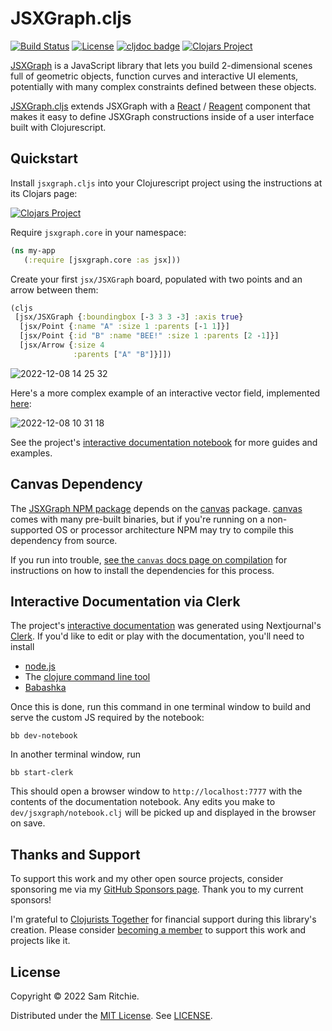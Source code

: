 # JSXGraph.cljs

[![Build Status](https://github.com/mentat-collective/jsxgraph.cljs/actions/workflows/kondo.yml/badge.svg?branch=main)](https://github.com/mentat-collective/jsxgraph.cljs/actions/workflows/kondo.yml)
[![License](https://img.shields.io/badge/license-MIT-brightgreen.svg)](https://github.com/mentat-collective/jsxgraph.cljs/blob/main/LICENSE)
[![cljdoc badge](https://cljdoc.org/badge/org.mentat/jsxgraph.cljs)](https://cljdoc.org/d/org.mentat/jsxgraph.cljs/CURRENT)
[![Clojars Project](https://img.shields.io/clojars/v/org.mentat/jsxgraph.cljs.svg)](https://clojars.org/org.mentat/jsxgraph.cljs)

[JSXGraph][JSXGraph] is a JavaScript library that lets you build 2-dimensional
scenes full of geometric objects, function curves and interactive UI elements,
potentially with many complex constraints defined between these objects.

[JSXGraph.cljs](https://github.com/mentat-collective/jsxgraph.cljs) extends
JSXGraph with a [React][REACT] / [Reagent][REAGENT] component that makes it easy to define
JSXGraph constructions inside of a user interface built with Clojurescript.

## Quickstart

Install `jsxgraph.cljs` into your Clojurescript project using the instructions
at its Clojars page:

[![Clojars Project](https://img.shields.io/clojars/v/org.mentat/jsxgraph.cljs.svg)](https://clojars.org/org.mentat/jsxgraph.cljs)

Require `jsxgraph.core` in your namespace:

```clj
(ns my-app
   (:require [jsxgraph.core :as jsx]))
```

Create your first `jsx/JSXGraph` board, populated with two points and an arrow
between them:

```clj
(cljs
 [jsx/JSXGraph {:boundingbox [-3 3 3 -3] :axis true}
  [jsx/Point {:name "A" :size 1 :parents [-1 1]}]
  [jsx/Point {:id "B" :name "BEE!" :size 1 :parents [2 -1]}]
  [jsx/Arrow {:size 4
              :parents ["A" "B"]}]])
```

![2022-12-08 14 25 32](https://user-images.githubusercontent.com/69635/206570839-2fb1c4a9-dbb0-4c39-ac63-be5fc1ac4900.gif)

Here's a more complex example of an interactive vector field, implemented
[here](https://jsxgraph.mentat.org/#Vector%20Field):

![2022-12-08 10 31 18](https://user-images.githubusercontent.com/69635/206570865-7b24e561-2c21-4b79-a665-41644c5e6f65.gif)

See the project's [interactive documentation
notebook](https://jsxgraph.mentat.org) for more guides and examples.

## Canvas Dependency

The [JSXGraph NPM package](https://www.npmjs.com/package/jsxgraph) depends on
the [canvas](https://www.npmjs.com/package/canvas) package.
[canvas](https://www.npmjs.com/package/canvas) comes with many pre-built
binaries, but if you're running on a non-supported OS or processor architecture
NPM may try to compile this dependency from source.

If you run into trouble, [see the `canvas` docs page on
compilation](https://github.com/Automattic/node-canvas#compiling) for
instructions on how to install the dependencies for this process.

## Interactive Documentation via Clerk

The project's [interactive documentation](https://jsxgraph.mentat.org) was
generated using Nextjournal's [Clerk](https://github.com/nextjournal/clerk). If
you'd like to edit or play with the documentation, you'll need to install

- [node.js](https://nodejs.org/en/)
- The [clojure command line tool](https://clojure.org/guides/install_clojure)
- [Babashka](https://github.com/babashka/babashka#installation)

Once this is done, run this command in one terminal window to build and serve the custom JS required by the notebook:

```
bb dev-notebook
```

In another terminal window, run

```
bb start-clerk
```

This should open a browser window to `http://localhost:7777` with the contents
of the documentation notebook. Any edits you make to `dev/jsxgraph/notebook.clj`
will be picked up and displayed in the browser on save.

## Thanks and Support

To support this work and my other open source projects, consider sponsoring me
via my [GitHub Sponsors page](https://github.com/sponsors/sritchie). Thank you
to my current sponsors!

I'm grateful to [Clojurists Together](https://www.clojuriststogether.org/) for
financial support during this library's creation. Please consider [becoming a
member](https://www.clojuriststogether.org/developers/) to support this work and
projects like it.

## License

Copyright © 2022 Sam Ritchie.

Distributed under the [MIT License](LICENSE). See [LICENSE](LICENSE).

[CLJS]: https://clojurescript.org/
[JSXGRAPH]: https://jsxgraph.org/
[REACT]: https://reactjs.org/
[REAGENT]: https://reagent-project.github.io/
